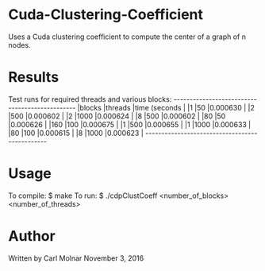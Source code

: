 # Cuda-Clustering-Coefficient
Uses a Cuda clustering coefficient to compute the center of a graph of n nodes.

# Results
Test runs for required threads and various blocks:
*-----------------------------------------------*
|blocks		|threads	|time (seconds	|
|1		|50		|0.000630	|
|2		|500		|0.000602	|
|2		|1000		|0.000624	|
|8		|500		|0.000602	|
|80		|50		|0.000626	|
|160		|100		|0.000675	|
|1		|500		|0.000655	|
|1		|1000		|0.000633	|
|80		|100		|0.000615	|
|8		|1000		|0.000623	|
*-----------------------------------------------*

# Usage
To compile: 	$ make
To run: 	$ ./cdpClustCoeff <number_of_blocks> <number_of_threads>

# Author
Written by Carl Molnar
November 3, 2016
